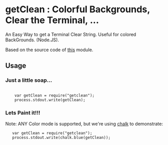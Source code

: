# getClean : Colorful Backgrounds, Clear the Terminal, ... 
An Easy Way to get a Terminal Clear String. Useful for colored BackGrounds. (Node.JS).

Based on the source code of [this](https://www.npmjs.com/package/cli-clear) module.
## Usage
### Just a little soap...
```

    var getClean = require("getclean");
    process.stdout.write(getClean);
```
### Lets Paint it!!!
 Note: ANY Color mode is supported, but we're using [chalk](https://www.npmjs.com/package/chalk) to demonstrate:
 ```
    var getClean = require("getclean");
    process.stdout.write(chalk.blue(getClean));
```
    

